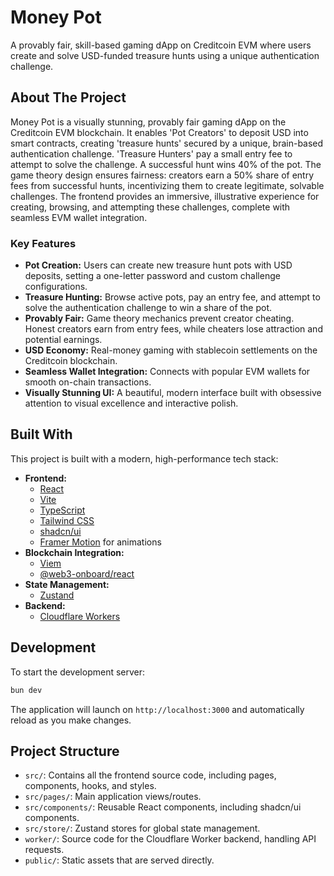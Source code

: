 # Money Pot

A provably fair, skill-based gaming dApp on Creditcoin EVM where users create and solve USD-funded treasure hunts using a unique authentication challenge.

## About The Project

Money Pot is a visually stunning, provably fair gaming dApp on the Creditcoin EVM blockchain. It enables 'Pot Creators' to deposit USD into smart contracts, creating 'treasure hunts' secured by a unique, brain-based authentication challenge. 'Treasure Hunters' pay a small entry fee to attempt to solve the challenge. A successful hunt wins 40% of the pot. The game theory design ensures fairness: creators earn a 50% share of entry fees from successful hunts, incentivizing them to create legitimate, solvable challenges. The frontend provides an immersive, illustrative experience for creating, browsing, and attempting these challenges, complete with seamless EVM wallet integration.

### Key Features

- **Pot Creation:** Users can create new treasure hunt pots with USD deposits, setting a one-letter password and custom challenge configurations.
- **Treasure Hunting:** Browse active pots, pay an entry fee, and attempt to solve the authentication challenge to win a share of the pot.
- **Provably Fair:** Game theory mechanics prevent creator cheating. Honest creators earn from entry fees, while cheaters lose attraction and potential earnings.
- **USD Economy:** Real-money gaming with stablecoin settlements on the Creditcoin blockchain.
- **Seamless Wallet Integration:** Connects with popular EVM wallets for smooth on-chain transactions.
- **Visually Stunning UI:** A beautiful, modern interface built with obsessive attention to visual excellence and interactive polish.

## Built With

This project is built with a modern, high-performance tech stack:

- **Frontend:**
  - [React](https://reactjs.org/)
  - [Vite](https://vitejs.dev/)
  - [TypeScript](https://www.typescriptlang.org/)
  - [Tailwind CSS](https://tailwindcss.com/)
  - [shadcn/ui](https://ui.shadcn.com/)
  - [Framer Motion](https://www.framer.com/motion/) for animations
- **Blockchain Integration:**
  - [Viem](https://viem.sh/)
  - [@web3-onboard/react](https://onboard.blocknative.com/)
- **State Management:**
  - [Zustand](https://github.com/pmndrs/zustand)
- **Backend:**
  - [Cloudflare Workers](https://workers.cloudflare.com/)

## Development

To start the development server:

```sh
bun dev
```

The application will launch on `http://localhost:3000` and automatically reload as you make changes.

## Project Structure

- `src/`: Contains all the frontend source code, including pages, components, hooks, and styles.
- `src/pages/`: Main application views/routes.
- `src/components/`: Reusable React components, including shadcn/ui components.
- `src/store/`: Zustand stores for global state management.
- `worker/`: Source code for the Cloudflare Worker backend, handling API requests.
- `public/`: Static assets that are served directly.

